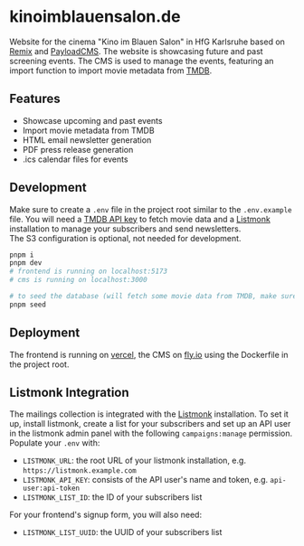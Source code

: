 # kinoimblauensalon.de

Website for the cinema "Kino im Blauen Salon" in HfG Karlsruhe based on [Remix](https://remix.run) and [PayloadCMS](https://payloadcms.com). The website is showcasing future and past screening events. The CMS is used to manage the events, featuring an import function to import movie metadata from [TMDB](https://www.themoviedb.org).

## Features

- Showcase upcoming and past events
- Import movie metadata from TMDB
- HTML email newsletter generation
- PDF press release generation
- .ics calendar files for events

## Development

Make sure to create a `.env` file in the project root similar to the `.env.example` file. You will need a [TMDB API key](https://www.themoviedb.org/documentation/api) to fetch movie data and a [Listmonk](https://listmonk.app/) installation to manage your subscribers and send newsletters.  
The S3 configuration is optional, not needed for development.

```bash
pnpm i
pnpm dev
# frontend is running on localhost:5173
# cms is running on localhost:3000

# to seed the database (will fetch some movie data from TMDB, make sure you have your api key in the .env)
pnpm seed
```

## Deployment

The frontend is running on [vercel](https://vercel.com), the CMS on [fly.io](https://fly.io) using the Dockerfile in the project root.

## Listmonk Integration

The mailings collection is integrated with the [Listmonk](https://listmonk.app/) installation. To set it up, install listmonk, create a list for your subscribers and set up an API user in the listmonk admin panel with the following `campaigns:manage` permission.
Populate your `.env` with:

- `LISTMONK_URL`: the root URL of your listmonk installation, e.g. `https://listmonk.example.com`
- `LISTMONK_API_KEY`: consists of the API user's name and token, e.g. `api-user:api-token`
- `LISTMONK_LIST_ID`: the ID of your subscribers list

For your frontend's signup form, you will also need:

- `LISTMONK_LIST_UUID`: the UUID of your subscribers list

